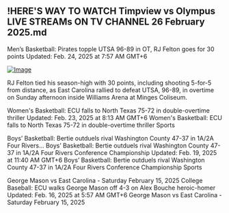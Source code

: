 ## !HERE'S WAY TO WATCH Timpview vs Olympus LIVE STREAMs ON TV CHANNEL 26 February 2025.md

Men’s Basketball: Pirates topple UTSA 96-89 in OT, RJ Felton goes for 30 points
Updated: Feb. 24, 2025 at 7:57 AM GMT+6

[![Image](https://github.com/user-attachments/assets/45ae7f84-d957-4cb3-aad9-d454a04e873a)](https://happiness-bro.blogspot.com/2025/02/hssb.html)

RJ Felton tied his season-high with 30 points, including shooting 5-for-5 from distance, as East Carolina rallied to defeat UTSA, 96-89, in overtime on Sunday afternoon inside Williams Arena at Minges Coliseum.

Women's Basketball: ECU falls to North Texas 75-72 in double-overtime thriller
Updated: Feb. 23, 2025 at 8:13 AM GMT+6
Women's Basketball: ECU falls to North Texas 75-72 in double-overtime thriller
Sports

Boys’ Basketball: Bertie outduels rival Washington County 47-37 in 1A/2A Four Rivers...
Boys’ Basketball: Bertie outduels rival Washington County 47-37 in 1A/2A Four Rivers Conference Championship
Updated: Feb. 19, 2025 at 11:40 AM GMT+6
Boys’ Basketball: Bertie outduels rival Washington County 47-37 in 1A/2A Four Rivers Conference Championship
Sports

George Mason vs East Carolina - Saturday February 15, 2025
College Baseball: ECU walks George Mason off 4-3 on Alex Bouche heroic-homer
Updated: Feb. 16, 2025 at 5:57 AM GMT+6
George Mason vs East Carolina - Saturday February 15, 2025
